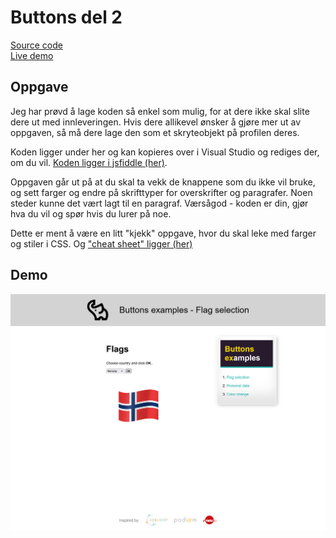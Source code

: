 # Buttons del 2

[Source code](https://github.com/chriskodehub/KH-5_buttons_del_2)  
[Live demo](https://chriskodehub.github.io/KH-5_buttons_del_2/)

## Oppgave

Jeg har prøvd å lage koden så enkel som mulig, for at dere ikke skal slite dere ut med innleveringen. Hvis dere allikevel ønsker å gjøre mer ut av oppgaven, så må dere lage den som et skryteobjekt på profilen deres. 

Koden ligger under her og kan kopieres over i Visual Studio og rediges der, om du vil. 
[Koden ligger i jsfiddle (her)](https://jsfiddle.net/#&togetherjs=SRyAd96OU2).

Oppgaven går ut på at du skal ta vekk de knappene som du ikke vil bruke, og sett farger og endre på skrifttyper for overskrifter og paragrafer. Noen steder kunne det vært lagt til en paragraf. Værsågod - koden er din, gjør hva du vil og spør hvis du lurer på noe.

Dette er ment å være en litt "kjekk" oppgave, hvor du skal leke med farger og stiler i CSS.
Og ["cheat sheet" ligger (her)](https://htmlcheatsheet.com/css/)


## Demo
![demo](img/demo.png)